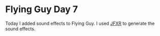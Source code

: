# Flying Guy Day 7
Today I added sound effects to Flying Guy.  I used [JFXR](https://jfxr.frozenfractal.com/) to generate the sound effects.  